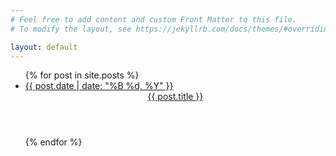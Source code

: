 ```yaml
---
# Feel free to add content and custom Front Matter to this file.
# To modify the layout, see https://jekyllrb.com/docs/themes/#overriding-theme-defaults

layout: default
---
```


<ul class="post-list">
  {% for post in site.posts %}
    <li>
      <a href="{{ post.url | prepend: site.baseurl }}">
        <time datetime="{{ page.date | date: "%Y-%m-%d" }}" pubdate>{{ post.date | date: "%B %d, %Y" }}</time>
        <header>{{ post.title }}</header>
      </a>
    </li>
  {% endfor %}
</ul>